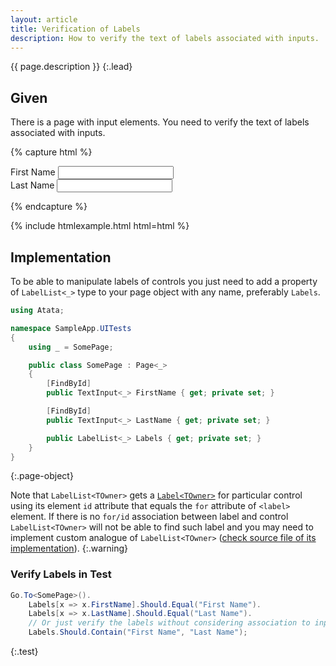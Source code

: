 ```yaml
---
layout: article
title: Verification of Labels
description: How to verify the text of labels associated with inputs.
---
```


{{ page.description }}
{:.lead}

## Given

There is a page with input elements. You need to verify the text of labels associated with inputs.

{% capture html %}
<div class="form-group">
    <label for="first-name">First Name</label>
    <input type="text" class="form-control" id="first-name">
</div>
<div class="form-group">
    <label for="last-name">Last Name</label>
    <input type="text" class="form-control" id="last-name">
</div>

{% endcapture %}

{% include htmlexample.html html=html %}

## Implementation

To be able to manipulate labels of controls you just need to add a property
of `LabelList<_>` type to your page object with any name, preferably `Labels`.

```cs
using Atata;

namespace SampleApp.UITests
{
    using _ = SomePage;

    public class SomePage : Page<_>
    {
        [FindById]
        public TextInput<_> FirstName { get; private set; }

        [FindById]
        public TextInput<_> LastName { get; private set; }

        public LabelList<_> Labels { get; private set; }
    }
}
```
{:.page-object}

Note that `LabelList<TOwner>` gets a [`Label<TOwner>`](/components/#label) for particular control using its element `id` attribute that equals the `for` attribute of `<label>` element.
If there is no `for/id` association between label and control `LabelList<TOwner>` will not be able to find such label and
you may need to implement custom analogue of `LabelList<TOwner>` ([check source file of its implementation](https://github.com/atata-framework/atata/blob/master/src/Atata/Components/LabelList%601.cs)).
{:.warning}

### Verify Labels in Test

```cs
Go.To<SomePage>().
    Labels[x => x.FirstName].Should.Equal("First Name").
    Labels[x => x.LastName].Should.Equal("Last Name").
    // Or just verify the labels without considering association to inputs:
    Labels.Should.Contain("First Name", "Last Name");
```
{:.test}